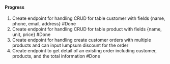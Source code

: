 #### Progress

1. Create endpoint for handling CRUD for table
   customer with fields {name, phone, email,
   address} #Done
2. Create endpoint for handling CRUD for table
   product with fields {name, unit, price} #Done
3. Create endpoint for handling create customer
   orders with multiple products and can input
   lumpsum discount for the order
4. Create endpoint to get detail of an existing
   order including customer, products, and the total
   information #Done
